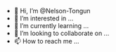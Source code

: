 - 👋 Hi, I’m @Nelson-Tongun
- 👀 I’m interested in ...
- 🌱 I’m currently learning ...
- 💞️ I’m looking to collaborate on ...
- 📫 How to reach me ...

<!---
Nelson-Tongun/Nelson-Tongun is a ✨ special ✨ repository because its `README.md` (this file) appears on your GitHub profile.
You can click the Preview link to take a look at your changes.
--->
